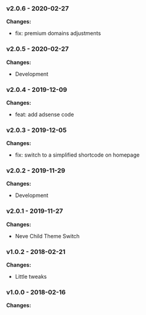 
 ### v2.0.6 - 2020-02-27 
 **Changes:** 
 * fix: premium domains adjustments
 
 ### v2.0.5 - 2020-02-27 
 **Changes:** 
 * Development
 
 ### v2.0.4 - 2019-12-09 
 **Changes:** 
 * feat: add adsense code
 
 ### v2.0.3 - 2019-12-05 
 **Changes:** 
 * fix: switch to a simplified shortcode on homepage
 
 ### v2.0.2 - 2019-11-29 
 **Changes:** 
 * Development
 
 ### v2.0.1 - 2019-11-27 
 **Changes:** 
 * Neve Child Theme Switch
 
 ### v1.0.2 - 2018-02-21 
 **Changes:** 
 * Little tweaks
 
 ### v1.0.0 - 2018-02-16 
 **Changes:** 
  
